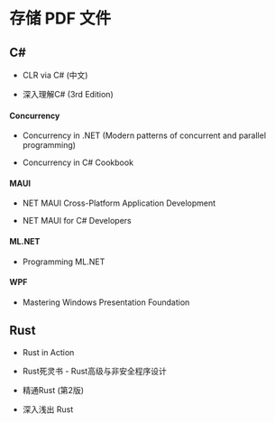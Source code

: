 # 存储 PDF 文件

## C#

- CLR via C# (中文)

- 深入理解C# (3rd Edition)

#### Concurrency

- Concurrency in .NET (Modern patterns of concurrent and parallel programming)

- Concurrency in C# Cookbook

#### MAUI

- NET MAUI Cross-Platform Application Development

- NET MAUI for C# Developers

#### ML.NET

- Programming ML.NET

#### WPF

- Mastering Windows Presentation Foundation

## Rust

- Rust in Action

- Rust死灵书 - Rust高级与非安全程序设计

- 精通Rust (第2版)

- 深入浅出 Rust
